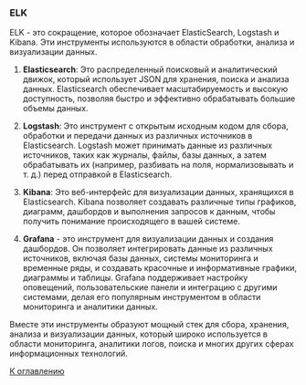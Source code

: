 ### ELK

ELK - это сокращение, которое обозначает ElasticSearch, Logstash и Kibana. Эти инструменты используются в области
обработки, анализа и визуализации данных.

1. **Elasticsearch**: Это распределенный поисковый и аналитический движок, который использует JSON для хранения, поиска
   и анализа данных. Elasticsearch обеспечивает масштабируемость и высокую доступность, позволяя быстро и эффективно
   обрабатывать большие объемы данных.

2. **Logstash**: Это инструмент с открытым исходным кодом для сбора, обработки и передачи данных из различных источников
   в Elasticsearch. Logstash может принимать данные из различных источников, таких как журналы, файлы, базы данных, а
   затем обрабатывать их (например, разбивать на поля, нормализовывать и т. д.) перед отправкой в Elasticsearch.

3. **Kibana**: Это веб-интерфейс для визуализации данных, хранящихся в Elasticsearch. Kibana позволяет создавать
   различные типы графиков, диаграмм, дашбордов и выполнения запросов к данным, чтобы получить понимание происходящего в
   вашей системе.
4. **Grafana** - это инструмент для визуализации данных и создания дашбордов. Он позволяет интегрировать данные из различных
   источников, включая базы данных, системы мониторинга и временные ряды, и создавать красочные и информативные графики,
   диаграммы и таблицы. Grafana поддерживает настройку оповещений, пользовательские панели и интеграцию с другими
   системами, делая его популярным инструментом в области мониторинга и аналитики данных.
   
Вместе эти инструменты образуют мощный стек для сбора, хранения, анализа и визуализации данных, который широко
используется в области мониторинга, аналитики логов, поиска и многих других сферах информационных технологий.

[К оглавлению](../readme.md)

